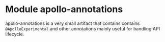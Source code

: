 # Module apollo-annotations

apollo-annotations is a very small artifact that contains contains `@ApolloExperimental` and other annotations mainly useful for handling API lifecycle.  
